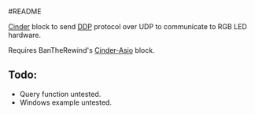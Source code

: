 #README

[Cinder](http://libcinder.org) block to send [DDP](http://www.3waylabs.com/ddp) protocol over UDP to communicate to RGB LED hardware.

Requires BanTheRewind's [Cinder-Asio](https://github.com/BanTheRewind/Cinder-Asio) block.

## Todo:

* Query function untested.
* Windows example untested.
